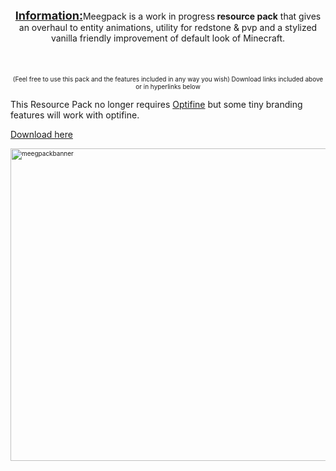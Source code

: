 <p style="text-align: center;"><strong><span style="text-decoration: underline; font-size: 18px;">Information:</span></strong>Meegpack is a work in progress<strong> resource pack</strong> that gives an overhaul to entity animations, utility for redstone &amp; pvp and a stylized vanilla friendly improvement of default look of Minecraft.<br /><br /><br /><br /><span style="font-size: 10px;"> (Feel free to use this pack and the features included in any way you wish) Download links included above or in hyperlinks below</span></p>
<p>This Resource Pack no longer requires <a title="Optifine" href="https://optifine.net/downloads" target="_blank" rel="noopener noreferrer">Optifine</a>&nbsp;but some tiny branding features will work with optifine. <span style="font-size: 10px;"><span style="font-size: 8px;">
<p><a title="download here" href="https://github.com/mmeeg/meegpack/raw/main/MeegPack3.1%20optifine.zip" target="_blank" rel="noopener noreferrer">Download here</a>
</span> </span></p>
<p><span style="font-size: 10px;"><img src="https://cdn.discordapp.com/attachments/728398155141349416/918627400722575390/peeckpack_banner2.png" alt="meegpackbanner" width="1903" height="500" /></span></p>
<p>&nbsp;</p>
<p>&nbsp;</p>
